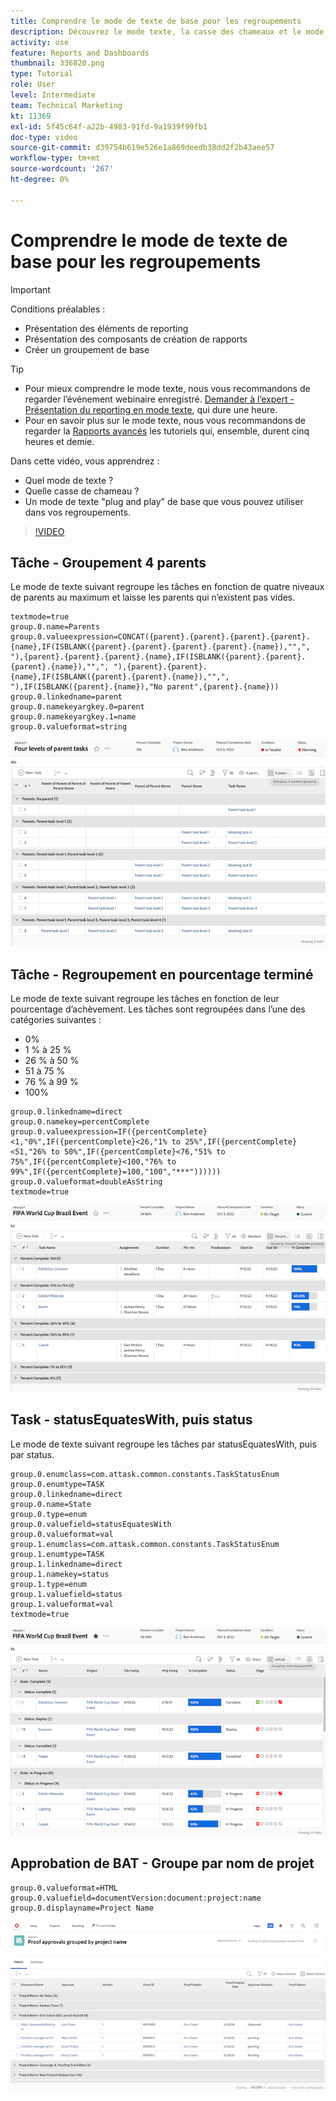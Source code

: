 ```yaml
---
title: Comprendre le mode de texte de base pour les regroupements
description: Découvrez le mode texte, la casse des chameaux et le mode texte de base "plug and play" que vous pouvez utiliser dans vos regroupements dans Workfront.
activity: use
feature: Reports and Dashboards
thumbnail: 336820.png
type: Tutorial
role: User
level: Intermediate
team: Technical Marketing
kt: 11369
exl-id: 5f45c64f-a22b-4983-91fd-9a1939f99fb1
doc-type: video
source-git-commit: d39754b619e526e1a869deedb38dd2f2b43aee57
workflow-type: tm+mt
source-wordcount: '267'
ht-degree: 0%

---
```


# Comprendre le mode de texte de base pour les regroupements

>[!IMPORTANT]
>
>Conditions préalables :
>
>* Présentation des éléments de reporting
>* Présentation des composants de création de rapports
>* Créer un groupement de base


>[!TIP]
>
>* Pour mieux comprendre le mode texte, nous vous recommandons de regarder l’événement webinaire enregistré. [Demander à l’expert - Présentation du reporting en mode texte](https://experienceleague.adobe.com/docs/workfront-events/events/reporting-and-dashboards/introduction-to-text-mode-reporting.html?lang=en), qui dure une heure.
>* Pour en savoir plus sur le mode texte, nous vous recommandons de regarder la [Rapports avancés](https://experienceleague.adobe.com/docs/workfront-learn/tutorials-workfront/reporting/advanced-reporting/welcome-to-advanced-reporting.html?lang=en) les tutoriels qui, ensemble, durent cinq heures et demie.


Dans cette vidéo, vous apprendrez :

* Quel mode de texte ?
* Quelle casse de chameau ?
* Un mode de texte &quot;plug and play&quot; de base que vous pouvez utiliser dans vos regroupements.

>[!VIDEO](https://video.tv.adobe.com/v/3410641/?quality=12)

## Tâche - Groupement 4 parents

Le mode de texte suivant regroupe les tâches en fonction de quatre niveaux de parents au maximum et laisse les parents qui n’existent pas vides.

```
textmode=true
group.0.name=Parents
group.0.valueexpression=CONCAT({parent}.{parent}.{parent}.{parent}.{name},IF(ISBLANK({parent}.{parent}.{parent}.{parent}.{name}),"",", "),{parent}.{parent}.{parent}.{name},IF(ISBLANK({parent}.{parent}.{parent}.{name}),"",", "),{parent}.{parent}.{name},IF(ISBLANK({parent}.{parent}.{name}),"",", "),IF(ISBLANK({parent}.{name}),"No parent",{parent}.{name}))
group.0.linkedname=parent
group.0.namekeyargkey.0=parent
group.0.namekeyargkey.1=name
group.0.valueformat=string
```

![Image d’écran montrant les tâches du projet regroupées par 4 parents](assets/4-parents-grouping.png)


## Tâche - Regroupement en pourcentage terminé

Le mode de texte suivant regroupe les tâches en fonction de leur pourcentage d’achèvement. Les tâches sont regroupées dans l’une des catégories suivantes :

* 0%
* 1 % à 25 %
* 26 % à 50 %
* 51 à 75 %
* 76 % à 99 %
* 100%

```
group.0.linkedname=direct
group.0.namekey=percentComplete
group.0.valueexpression=IF({percentComplete}<1,"0%",IF({percentComplete}<26,"1% to 25%",IF({percentComplete}<51,"26% to 50%",IF({percentComplete}<76,"51% to 75%",IF({percentComplete}<100,"76% to 99%",IF({percentComplete}=100,"100","***"))))))
group.0.valueformat=doubleAsString
textmode=true
```

![Image d’écran montrant les tâches du projet regroupées par pourcentage de réalisation](assets/percent-complete-grouping.png)

## Task - statusEquatesWith, puis status

Le mode de texte suivant regroupe les tâches par statusEquatesWith, puis par status.

```
group.0.enumclass=com.attask.common.constants.TaskStatusEnum
group.0.enumtype=TASK
group.0.linkedname=direct
group.0.name=State
group.0.type=enum
group.0.valuefield=statusEquatesWith
group.0.valueformat=val
group.1.enumclass=com.attask.common.constants.TaskStatusEnum
group.1.enumtype=TASK
group.1.linkedname=direct
group.1.namekey=status
group.1.type=enum
group.1.valuefield=status
group.1.valueformat=val
textmode=true
```

![Image d’écran montrant les tâches de projet regroupées par statusEquatesWith](assets/status-equates-with.png)


## Approbation de BAT - Groupe par nom de projet

```
group.0.valueformat=HTML
group.0.valuefield=documentVersion:document:project:name
group.0.displayname=Project Name
```

![Image d&#39;écran montrant les validations du BAT regroupées par nom de projet](assets/proof-approvals-grouped-by-project-name.png)

